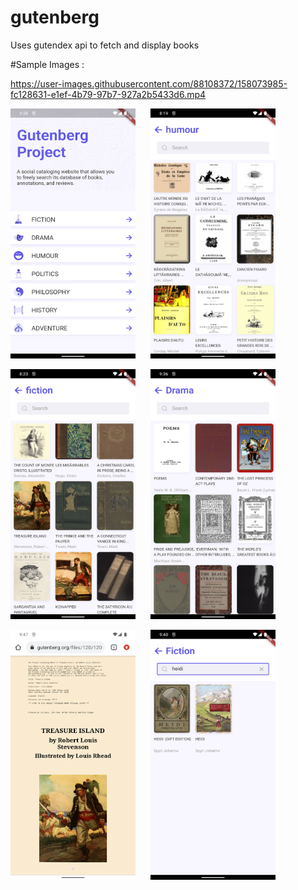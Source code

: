 # gutenberg

Uses gutendex api to fetch and display books



#Sample Images :



https://user-images.githubusercontent.com/88108372/158073985-fc128631-e1ef-4b79-97b7-927a2b5433d6.mp4



<img src="/github resources/gutenber_4.png" width="200" height="400">  &nbsp;&nbsp;&nbsp;&nbsp;&nbsp;<img src="/github resources/gutenberg_2.png" width="200" height="400"> 

<img src="/github resources/gutenberg_3.png" width="200" height="400">  &nbsp;&nbsp;&nbsp;&nbsp;&nbsp;<img src="/github resources/gutenberg_5.png" width="200" height="400"> 

<img src="/github resources/gutenberg_6.png" width="200" height="400">  &nbsp;&nbsp;&nbsp;&nbsp;&nbsp;<img src="/github resources/gutueberg_1.png" width="200" height="400"> 


